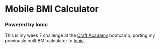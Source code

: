 # Mobile BMI Calculator

### Powered by Ionic

This is my week 7 challenge at the [Craft Academy](//craftacademy.se) bootcamp, porting my previously built BMI calculator to [Ionic](//ionicframework.com/).
